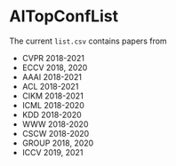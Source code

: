 # AITopConfList
The current `list.csv` contains papers from

- CVPR 2018-2021
- ECCV 2018, 2020
- AAAI 2018-2021
- ACL 2018-2021
- CIKM 2018-2021
- ICML 2018-2020
- KDD 2018-2020
- WWW 2018-2020  
- CSCW 2018-2020
- GROUP 2018, 2020
- ICCV 2019, 2021
